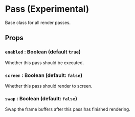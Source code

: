 # Pass (Experimental)

Base class for all render passes.


## Props


### `enabled` : Boolean (default `true`)

Whether this pass should be executed.


### `screen` : Boolean (default: `false`)

Whether this pass should render to screen.


### `swap` : Boolean (default: `false`)

Swap the frame buffers after this pass has finished rendering.

